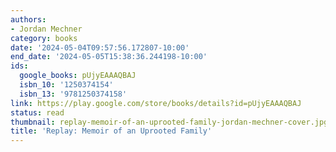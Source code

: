 ```yaml
---
authors:
- Jordan Mechner
category: books
date: '2024-05-04T09:57:56.172807-10:00'
end_date: '2024-05-05T15:38:36.244198-10:00'
ids:
  google_books: pUjyEAAAQBAJ
  isbn_10: '1250374154'
  isbn_13: '9781250374158'
link: https://play.google.com/store/books/details?id=pUjyEAAAQBAJ
status: read
thumbnail: replay-memoir-of-an-uprooted-family-jordan-mechner-cover.jpg
title: 'Replay: Memoir of an Uprooted Family'
---
```

